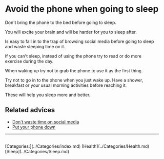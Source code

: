 # Avoid the phone when going to sleep

Don't bring the phone to the bed before going to sleep.

You will excite your brain and will be harder for you to sleep after.

Is easy to fall in to the trap of browsing social media before going to sleep and waste sleeping time on it.

If you can't sleep, instead of using the phone try to read or do more exercise during the day.

When waking up try not to grab the phone to use it as the first thing.

Try not to go in to the phone when you just wake up. Have a shower, breakfast or your usual morning activities before reaching it.

These will help you sleep more and better.

## Related advices

- [Don't waste time on social media](../Don't%20waste%20time%20on%20Social%20Media/index.md)
- [Put your phone down](../Put%20your%20phone%20down/index.md)  
<hr/><br/>[Categories:](../Categories/index.md) [Health](../Categories/Health.md) [Sleep](../Categories/Sleep.md)